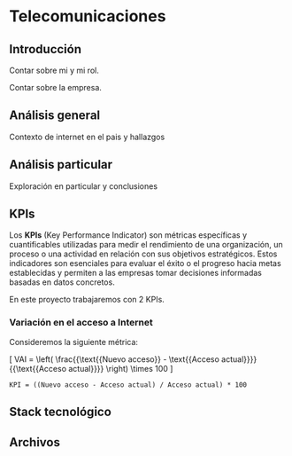 # Telecomunicaciones

## Introducción

Contar sobre mi y mi rol.

Contar sobre la empresa.

## Análisis general
Contexto de internet en el pais y hallazgos

## Análisis particular
Exploración en particular y conclusiones

## KPIs
Los __KPIs__ (Key Performance Indicator) son métricas específicas y cuantificables utilizadas para medir el rendimiento de una organización, un proceso o una actividad en relación con sus objetivos estratégicos. Estos indicadores son esenciales para evaluar el éxito o el progreso hacia metas establecidas y permiten a las empresas tomar decisiones informadas basadas en datos concretos.

En este proyecto trabajaremos con 2 KPIs.

### Variación en el acceso a Internet
Consideremos la siguiente métrica:

\[ VAI = \left( \frac{{\text{{Nuevo acceso}} - \text{{Acceso actual}}}}{{\text{{Acceso actual}}}} \right) \times 100 \]


`KPI = ((Nuevo acceso - Acceso actual) / Acceso actual) * 100`

## Stack tecnológico

## Archivos